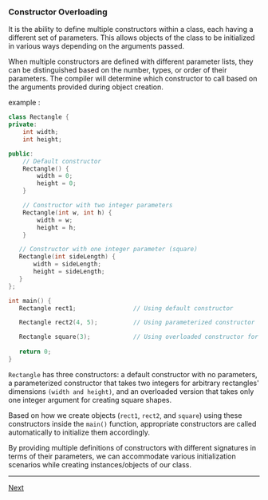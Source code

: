 ### Constructor Overloading
It is the ability to define multiple constructors within a class, each having a different set of parameters. This allows objects of the class to be initialized in various ways depending on the arguments passed.

When multiple constructors are defined with different parameter lists, they can be distinguished based on the number, types, or order of their parameters. The compiler will determine which constructor to call based on the arguments provided during object creation.

example :

```cpp
class Rectangle {
private:
    int width;
    int height;

public:
    // Default constructor
    Rectangle() {
        width = 0;
        height = 0;
    }

    // Constructor with two integer parameters
    Rectangle(int w, int h) {
        width = w;
        height = h;
    }

   // Constructor with one integer parameter (square)
   Rectangle(int sideLength) {
       width = sideLength;
       height = sideLength;
   }
};

int main() {
   Rectangle rect1;                // Using default constructor

   Rectangle rect2(4, 5);          // Using parameterized constructor

   Rectangle square(3);            // Using overloaded constructor for squares
   
   return 0; 
}
```

 `Rectangle` has three constructors: a default constructor with no parameters, a parameterized constructor that takes two integers for arbitrary rectangles' dimensions `(width and height)`, and an overloaded version that takes only one integer argument for creating square shapes.

Based on how we create objects (`rect1`, `rect2`, and `square`) using these constructors inside the `main()` function, appropriate constructors are called automatically to initialize them accordingly.

By providing multiple definitions of constructors with different signatures in terms of their parameters, we can accommodate various initialization scenarios while creating instances/objects of our class.


---

[Next](https://github.com/Lavin-tom/cpp_programming/tree/master/Constructor/Copy_constructor)
